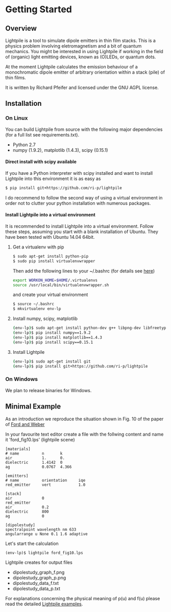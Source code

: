 Getting Started
===============

Overview
--------

Lightpile is a tool to simulate dipole emitters in thin film stacks.
This is a physics problem involving eletromagnetism and a bit of quantum
mechanics. You might be interested in using Lightpile if working in the field
of (organic) light emitting devices, known as (O)LEDs, or quantum dots.

At the moment Lightpile calculates the emission behaviour of a monochromatic
dipole emitter of arbitrary orientation within a stack (pile) of thin films.

It is written by Richard Pfeifer and licensed under the GNU AGPL license.

Installation
------------

### On Linux
You can build Lightpile from source with the following major dependencies (for
a full list see requirements.txt).
- Python 2.7
- numpy (1.9.2), matplotlib (1.4.3), scipy (0.15.1)


#### Direct install with scipy available

If you have a Python interpreter with scipy installed and want to install
Lightpile into this environment it is as easy as

```bash
$ pip install git+https://github.com/ri-p/lightpile
```
I do recommend to follow the second way of using a virtual environment in
order not to clutter your python installation with numerous packages.

#### Install Lightpile into a virtual environment

It is recommended to install Lightpile into a virtual environment. Follow these
steps, assuming you start with a blank installation of Ubuntu. They have been
tested with Ubuntu 14.04 64bit.

1. Get a virtualenv with pip

    ```bash
    $ sudo apt-get install python-pip
    $ sudo pip install virtualenvwrapper
    ```
    Then add the following lines to your ~/.bashrc (for details see [here](https://virtualenvwrapper.readthedocks.org/en/laest/install.html))

    ```bash
    export WORKON_HOME=$HOME/.virtualenvs
    source /usr/local/bin/virtualenvwrapper.sh
    ```
    and create your virtual environment

    ```bash
    $ source ~/.bashrc
    $ mkvirtualenv env-lp
    ```

2. Install numpy, scipy, matplotlib

    ```bash
    (env-lp)$ sudo apt-get install python-dev g++ libpng-dev libfreetype6-dev libjpeg8-dev liblapack-dev gfortran
    (env-lp)$ pip install numpy==1.9.2
    (env-lp)$ pip install matplotlib==1.4.3
    (env-lp)$ pip install scipy==0.15.1
    ```

3. Install Lightpile

    ```bash
    (env-lp)$ sudo apt-get install git
    (env-lp)$ pip install git+https://github.com/ri-p/lightpile
    ```

### On Windows
We plan to release binaries for Windows.


Minimal Example
---------------

As an introduction we reproduce the situation shown in Fig. 10 of the paper of
[Ford and Weber](http://deepblue.lib.umich.edu/bitstream/handle/2027.42/24649/0000062.pdf)

In your favourite text editor create a file with the follwing content and name
it 'ford_fig10.lps' (lightpile scene)
```
[materials]
# name          n       k
air             1.      0.
dielectric      1.4142  0
ag              0.0767  4.366

[emitters]
# name          orientation     iqe
red_emitter     vert            1.0

[stack]
air             0
red_emitter
air             0.2
dielectric      800
ag              0

[dipolestudy]
spectralpoint wavelength nm 633
angularrange u None 0.1 1.6 adaptive
```

Let's start the calculation
```
(env-lp)$ lightpile ford_fig10.lps
```

Lightpile creates for output files
* dipolestudy_graph_f.png
* dipolestudy_graph_p.png
* dipolestudy_data_f.txt
* dipolestudy_data_p.txt

For explanations concerning the physical meaning of p(u) and f(u) please read
the detailed [Lightpile examples](https://ri-p.github.io/Lightpile/examples.html).

